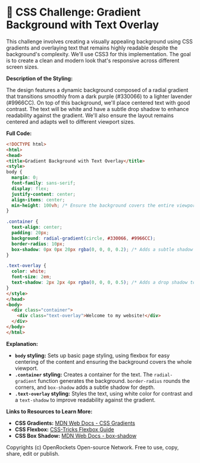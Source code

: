 # 🐞 CSS Challenge:  Gradient Background with Text Overlay


This challenge involves creating a visually appealing background using CSS gradients and overlaying text that remains highly readable despite the background's complexity.  We'll use CSS3 for this implementation.  The goal is to create a clean and modern look that's responsive across different screen sizes.


**Description of the Styling:**

The design features a dynamic background composed of a radial gradient that transitions smoothly from a dark purple (#330066) to a lighter lavender (#9966CC).  On top of this background, we'll place centered text with good contrast. The text will be white and have a subtle drop shadow to enhance readability against the gradient.  We'll also ensure the layout remains centered and adapts well to different viewport sizes.

**Full Code:**

```html
<!DOCTYPE html>
<html>
<head>
<title>Gradient Background with Text Overlay</title>
<style>
body {
  margin: 0;
  font-family: sans-serif;
  display: flex;
  justify-content: center;
  align-items: center;
  min-height: 100vh; /* Ensure the background covers the entire viewport */
}

.container {
  text-align: center;
  padding: 20px;
  background: radial-gradient(circle, #330066, #9966CC);
  border-radius: 10px;
  box-shadow: 0px 0px 20px rgba(0, 0, 0, 0.2); /* Adds a subtle shadow to the container */
}

.text-overlay {
  color: white;
  font-size: 2em;
  text-shadow: 2px 2px 4px rgba(0, 0, 0, 0.5); /* Adds a drop shadow to the text */
}
</style>
</head>
<body>
  <div class="container">
    <div class="text-overlay">Welcome to my website!</div>
  </div>
</body>
</html>

```

**Explanation:**

* **`body` styling:**  Sets up basic page styling, using flexbox for easy centering of the content and ensuring the background covers the whole viewport.
* **`.container` styling:** Creates a container for the text. The `radial-gradient` function generates the background.  `border-radius` rounds the corners, and `box-shadow` adds a subtle shadow for depth.
* **`.text-overlay` styling:** Styles the text, using white color for contrast and a `text-shadow` to improve readability against the gradient.


**Links to Resources to Learn More:**

* **CSS Gradients:** [MDN Web Docs - CSS Gradients](https://developer.mozilla.org/en-US/docs/Web/CSS/linear-gradient)
* **CSS Flexbox:** [CSS-Tricks Flexbox Guide](https://css-tricks.com/snippets/css/a-guide-to-flexbox/)
* **CSS Box Shadow:** [MDN Web Docs - box-shadow](https://developer.mozilla.org/en-US/docs/Web/CSS/box-shadow)


Copyrights (c) OpenRockets Open-source Network. Free to use, copy, share, edit or publish.

